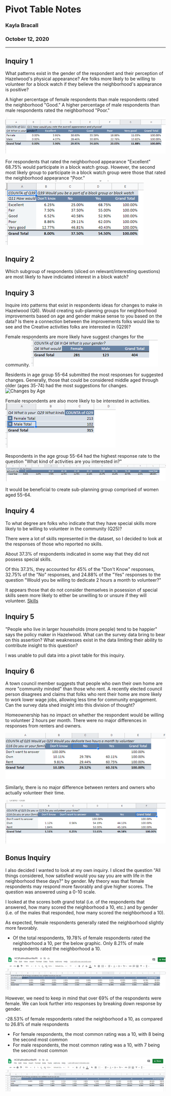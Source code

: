# Pivot Table Notes
### Kayla Bracall
### October 12, 2020
______________

## Inquiry 1

What patterns exist in the gender of the respondent and their perception of Hazelwood's physical appearance? Are folks more likely to be willing to volunteer for a block watch if they believe the neighborhood's appearance is positive?

A higher percentage of female respondents than male respondents rated the neighborhood "Good." A higher percentage of male respondents than male respondents rated the neighborhood "Poor."

![Neighborhood Appearance](neighborhood_appearance_gender.png) 

For respondents that rated the neighborhood appearance "Excellent" 68.75% would participate in a block watch group. However, the second most likely group to participate in a block watch group were those that rated the neighborhood appearance "Poor."
![Block Watch Percentages](block_watch_appearance.png)

## Inquiry 2
Which subgroup of respondents (sliced on relevant/interesting questions) are most likely to have indiciated interest in a block watch?

## Inquiry 3

Inquire into patterns that exist in respondents ideas for changes to make in Hazelwood (Q6). Would creating sub-planning groups for neighborhood improvements based on age and gender makse sense to you based on the data? Is there a connection between the improvements folks would like to see and the Creative activities folks are interested in (Q29)?

Female respondents are more likely have suggest changes for the community.
![Changes by Gender](changes_gender.png)

Residents in age group 55-64 submitted the most responses for suggested changes. Generally, those that could be considered middle aged through older (ages 35-74) had the most suggestions for changes. 
![Changes by Age](changes_age.png)

Female respondents are also more likely to be interested in activities.
![Activities by Gender](activities_gender.png)

Respondents in the age group 55-64 had the highest response rate to the question "What kind of activities are you interested in?"
![Activities by Age](activities_ages.png)

It would be beneficial to create sub-planning group comprised of women aged 55-64.


## Inquiry 4
To what degree are folks who indicate that they have special skills more likely to be willing to volunteer in the community (Q25)?

There were a lot of skills represented in the dataset, so I decided to look at the responses of those who reported no skills. 

About 37.3% of respondents indicated in some way that they did not possess special skills. 

Of this 37.3%, they accounted for 45% of the "Don't Know" responses, 32.75% of the "No" responses, and 24.88% of the "Yes" responses to the question "Would you be willing to dedicate 2 hours a month to volunteer?"

It appears those that do not consider themselves in posession of special skills seem more likely to either be unwilling to or unsure if they will volunteer.
[Skills](skills_percentages.png)



## Inquiry 5
"People who live in larger households (more people) tend to be happier" says the policy maker in Hazelwood. What can the survey data bring to bear on this assertion? What weaknesses exist in the data limiting their ability to contribute insight to this question?

I was unable to pull data into a pivot table for this inquiry.



## Inquiry 6
A town council member suggests that people who own their own home are more "community minded" than those who rent. A recently elected council person disagrees and claims that folks who rent their home are more likely to work lower wage jobs, allowing less time for community engagement. Can the survey data shed insight into this division of thought?

Homeownership has no impact on whether the respondent would be willing to volunteer 2 hours per month. There were no major differences in responses from renters and owners. 

![Volunteer Responses by Homeownership](home_ownership_volunteer.png) 


Similarly, there is no major difference between renters and owners who actually volunteer their time.

![ACtual Volunteer Responses by Homeownership](home_ownership_actual_volunteer.png) 

## Bonus Inquiry

I also decided I wanted to look at my own inquiry. I sliced the question "All things considered, how satisfied would you say you are with life in the neighborhood these days?" by gender. My theory was that female respondents may respond more favorably and give higher scores. The question was answered using a 0-10 scale. 

I looked at the scores both grand total (i.e. of the respondents that answered, how many scored the neighborhood a 10, etc.) and by gender (i.e. of the males that responded, how many scored the neighborhood a 10). 

As expected, female respondents generally rated the neighborhood slightly more favorably.

- Of the total respondents, 19.78% of female respondents rated the neighborhood a 10, per the below graphic. Only 8.21% of male respondents rated the neighborhood a 10.

![Percentage by Total Respondents](total_percents.png) 

However, we need to keep in mind that over 69% of the respondents were female. We can look further into responses by breaking down response by gender. 

-28.53% of female respondents rated the neighborhood a 10, as compared to 26.8% of male respondents
- For female respondents, the most common rating was a 10, with 8 being the second most common
- For male respondents, the most common rating was a 10, with 7 being the second most common 

![Percentage by Gender](gender_percents.png) 